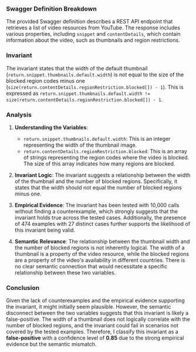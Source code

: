 ### Swagger Definition Breakdown
The provided Swagger definition describes a REST API endpoint that retrieves a list of video resources from YouTube. The response includes various properties, including `snippet` and `contentDetails`, which contain information about the video, such as thumbnails and region restrictions.

### Invariant
The invariant states that the width of the default thumbnail (`return.snippet.thumbnails.default.width`) is not equal to the size of the blocked region codes minus one (`size(return.contentDetails.regionRestriction.blocked[]) - 1`). This is expressed as `return.snippet.thumbnails.default.width != size(return.contentDetails.regionRestriction.blocked[]) - 1`.

### Analysis
1. **Understanding the Variables**: 
   - `return.snippet.thumbnails.default.width`: This is an integer representing the width of the thumbnail image.
   - `return.contentDetails.regionRestriction.blocked`: This is an array of strings representing the region codes where the video is blocked. The size of this array indicates how many regions are blocked.

2. **Invariant Logic**: The invariant suggests a relationship between the width of the thumbnail and the number of blocked regions. Specifically, it states that the width should not equal the number of blocked regions minus one.

3. **Empirical Evidence**: The invariant has been tested with 10,000 calls without finding a counterexample, which strongly suggests that the invariant holds true across the tested cases. Additionally, the presence of 474 examples with 27 distinct cases further supports the likelihood of this invariant being valid.

4. **Semantic Relevance**: The relationship between the thumbnail width and the number of blocked regions is not inherently logical. The width of a thumbnail is a property of the video resource, while the blocked regions are a property of the video's availability in different countries. There is no clear semantic connection that would necessitate a specific relationship between these two variables.

### Conclusion
Given the lack of counterexamples and the empirical evidence supporting the invariant, it might initially seem plausible. However, the semantic disconnect between the two variables suggests that this invariant is likely a false-positive. The width of a thumbnail does not logically correlate with the number of blocked regions, and the invariant could fail in scenarios not covered by the tested examples. Therefore, I classify this invariant as a **false-positive** with a confidence level of **0.85** due to the strong empirical evidence but the semantic mismatch.
